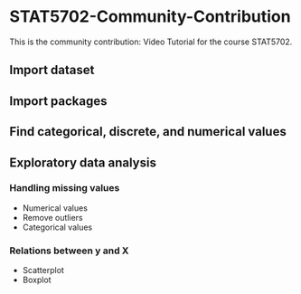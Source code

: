 # STAT5702-Community-Contribution
This is the community contribution: Video Tutorial for the course STAT5702.

## Import dataset
## Import packages
## Find categorical, discrete, and numerical values
## Exploratory data analysis
### Handling missing values
* Numerical values
* Remove outliers
* Categorical values
### Relations between y and X
* Scatterplot
* Boxplot

